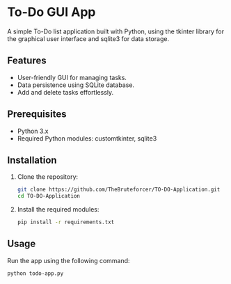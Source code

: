 # To-Do GUI App

A simple To-Do list application built with Python, using the tkinter library for the graphical user interface and sqlite3 for data storage.

## Features

- User-friendly GUI for managing tasks.
- Data persistence using SQLite database.
- Add and delete tasks effortlessly.

## Prerequisites

- Python 3.x
- Required Python modules: customtkinter, sqlite3

## Installation

1. Clone the repository:

    ```bash
    git clone https://github.com/TheBruteforcer/TO-DO-Application.git
    cd TO-DO-Application
    ```

2. Install the required modules:

    ```bash
    pip install -r requirements.txt
    ```

## Usage

Run the app using the following command:

```bash
python todo-app.py
```